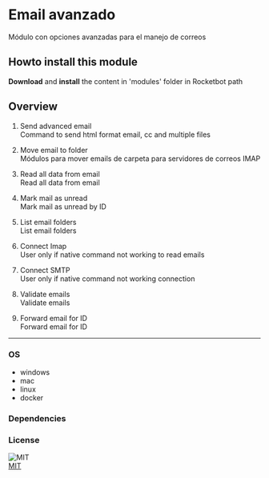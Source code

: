 



# Email avanzado
  
Módulo con opciones avanzadas para el manejo de correos  

## Howto install this module
  
__Download__ and __install__ the content in 'modules' folder in Rocketbot path  



## Overview


1. Send advanced email  
Command to send html format email, cc and multiple files

2. Move email to folder  
Módulos para mover emails de carpeta para servidores de correos IMAP

3. Read all data from email  
Read all data from email

4. Mark mail as unread  
Mark mail as unread by ID

5. List email folders  
List email folders

6. Connect Imap  
User only if native command not working to read emails

7. Connect SMTP  
User only if native command not working connection

8. Validate emails  
Validate emails

9. Forward email for ID  
Forward email for ID  




----
### OS

- windows
- mac
- linux
- docker

### Dependencies

### License
  
![MIT](https://camo.githubusercontent.com/107590fac8cbd65071396bb4d04040f76cde5bde/687474703a2f2f696d672e736869656c64732e696f2f3a6c6963656e73652d6d69742d626c75652e7376673f7374796c653d666c61742d737175617265)  
[MIT](http://opensource.org/licenses/mit-license.ph)